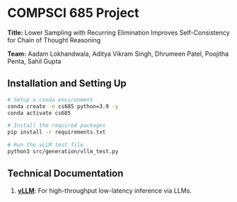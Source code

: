 # COMPSCI 685 Project #

**Title:** Lower Sampling with Recurring Elimination Improves Self-Consistency for Chain of Thought Reasoning

**Team:** Aadam Lokhandwala, Aditya Vikram Singh, Dhrumeen Patel, Poojitha Penta, Sahil Gupta

## Installation and Setting Up ##

```bash
# Setup a conda environment
conda create -n cs685 python=3.9 -y
conda activate cs685

# Install the required packages
pip install -r requirements.txt

# Run the vLLM test file
python3 src/generation/vllm_test.py
```

## Technical Documentation ##

1. **[vLLM](https://docs.vllm.ai/en/latest/index.html)**: For high-throughput low-latency inference via LLMs.
